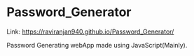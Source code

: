 # Password_Generator
Link: https://raviranjan940.github.io/Password_Generator/

Password Generating webApp made using JavaScript(Mainly).
